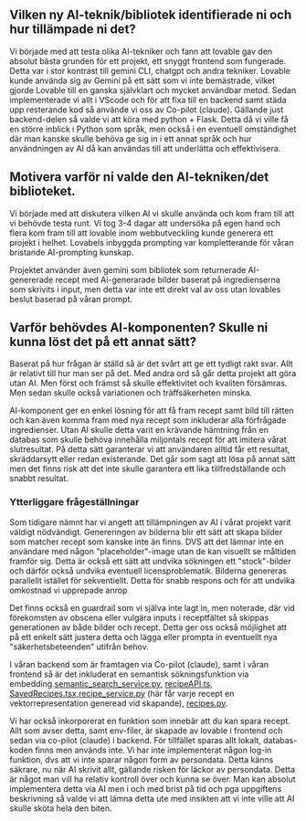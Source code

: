

## Vilken ny AI-teknik/bibliotek identifierade ni och hur tillämpade ni det?

Vi började med att testa olika AI-tekniker och fann att lovable gav den absolut bästa grunden för ett projekt, ett snyggt frontend som fungerade. Detta var i stor kontrast till gemini CLI, chatgpt och andra tekniker. Lovable kunde använda sig av Gemini på ett sätt som vi inte bemästrade, vilket gjorde Lovable till en ganska självklart och mycket användbar metod. Sedan implementerade vi allt i VScode och för att fixa till en backend samt städa upp resterande kod så använde vi oss av Co-pilot (claude). Gällande just backend-delen så valde vi att köra med python + Flask. Detta då vi ville få en större inblick i Python som språk, men också i en eventuell omständighet där man kanske skulle behöva ge sig in i ett annat språk och hur användningen av AI då kan användas till att underlätta och effektivisera.

## Motivera varför ni valde den AI-tekniken/det biblioteket.

Vi började med att diskutera vilken AI vi skulle använda och kom fram till att vi behövde testa runt. Vi tog 3-4 dagar att undersöka på egen hand och flera kom fram till att lovable inom webbutveckling kunde generera ett projekt i helhet. Lovabels inbyggda prompting var kompletterande för våran bristande AI-prompting kunskap.

Projektet använder även gemini som bibliotek som returnerade AI-genererade recept med Ai-generarade bilder baserat på ingredienserna som skrivits i input, men detta var inte ett direkt val av oss utan lovables beslut baserad på våran prompt.

## Varför behövdes AI-komponenten? Skulle ni kunna löst det på ett annat sätt?

Baserat på hur frågan är ställd så är det svårt att ge ett tydligt rakt svar. Allt är relativt till hur man ser på det. Med andra ord så går detta projekt att göra utan AI. Men först och främst så skulle effektivitet och kvaliten försämras. Men sedan skulle också variationen och träffsäkerheten minska.

AI-komponent ger en enkel lösning för att få fram recept samt bild till rätten och kan även komma fram med nya recept som inkluderar alla förfrågade ingredienser. Utan AI skulle detta varit en krävande hämtning från en databas som skulle behöva innehålla miljontals recept för att imitera vårat slutresultat. På detta sätt garanterar vi att användaren alltid får ett resultat, skräddarsytt eller redan existerande. Det går som sagt att lösa på annat sätt men det finns risk att det inte skulle garantera ett lika tillfredställande och snabbt resultat.

### Ytterliggare frågeställningar

Som tidigare nämnt har vi angett att tillämpningen av AI i vårat projekt varit väldigt nödvändigt. Genereringen av bilderna blir ett sätt att skapa bilder som matcher recept som kanske inte än finns. DVS att det lämnar inte en användare med någon "placeholder"-image utan de kan visuellt se måltiden framför sig. Detta är också ett sätt att undvika sökningen ett "stock"-bilder och därför också undvika eventuell licensproblematik.  Bilderna genereras parallellt istället för sekventiellt. Detta för snabb respons och för att undvika omkostnad vi upprepade anrop

Det finns också en guardrail som vi själva inte lagt in, men noterade, där vid förekomsten av obscena eller vulgära inputs i receptfältet så skippas generationen av både bilder och recept. Detta ger oss också möjlighet att på ett enkelt sätt justera detta och lägga eller prompta in eventuellt nya "säkerhetsbeteenden" utifrån behov.

I våran backend som är framtagen via Co-pilot (claude), samt i våran frontend så är det inkluderat en semantisk sökningsfunktion via embedding.[semantic_search_service.py](/backend/app/services/semantic_search_service.py), [recipeAPI.ts](/src/lib/recipeAPI.ts), [SavedRecipes.tsx](/src/pages/SavedRecipes.tsx),[recipe_service.py](/backend/app/services/recipe_service.py) (här får varje recept en vektorrepresentation generead vid skapande), [recipes.py](/backend/app/routers/recipes.py).

 Vi har också inkorporerat en funktion som innebär att du kan spara recept. Allt som avser detta, samt env-filer, är skapade av lovable i frontend och sedan via co-pilot (claude) i backend. För tillfället sparas allt lokalt, databas-koden finns men används inte. Vi har inte implementerat någon log-in funktion, dvs att vi inte sparar någon form av persondata. Detta känns säkrare, nu när AI skrivit allt, gällande risken för läckor av persondata. Detta är något man vill ha relativ kontroll över och kunna se över. Man kan absolut implementera detta via AI men i och med brist på tid och pga uppgiftens beskrivning så valde vi att lämna detta ute med insikten att vi inte ville att AI skulle sköta hela den biten.

